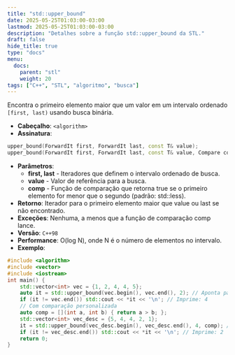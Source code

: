 ```yaml
---
title: "std::upper_bound"
date: 2025-05-25T01:03:00-03:00
lastmod: 2025-05-25T01:03:00-03:00
description: "Detalhes sobre a função std::upper_bound da STL."
draft: false
hide_title: true
type: "docs"
menu:
  docs:
    parent: "stl"
    weight: 20
tags: ["C++", "STL", "algoritmo", "busca"]
---
```


Encontra o primeiro elemento maior que um valor em um intervalo ordenado `[first, last)` usando busca binária.
- **Cabeçalho**: `<algorithm>`
- **Assinatura**:
```cpp
upper_bound(ForwardIt first, ForwardIt last, const T& value);
upper_bound(ForwardIt first, ForwardIt last, const T& value, Compare comp);
```
- **Parâmetros**:
  - **first, last** - Iteradores que definem o intervalo ordenado de busca.
  - **value** - Valor de referência para a busca.
  - **comp** - Função de comparação que retorna true se o primeiro elemento for menor que o segundo (padrão: std::less).
- **Retorno**: Iterador para o primeiro elemento maior que value ou last se não encontrado.
- **Exceções**: Nenhuma, a menos que a função de comparação comp lance.
- **Versão**: `C++98`
- **Performance**: O(log N), onde N é o número de elementos no intervalo.
- **Exemplo**:
```cpp
#include <algorithm>
#include <vector>
#include <iostream>
int main() {
    std::vector<int> vec = {1, 2, 4, 4, 5};
    auto it = std::upper_bound(vec.begin(), vec.end(), 2); // Aponta para o primeiro 4
    if (it != vec.end()) std::cout << *it << '\n'; // Imprime: 4
    // Com comparação personalizada
    auto comp = [](int a, int b) { return a > b; };
    std::vector<int> vec_desc = {5, 4, 4, 2, 1};
    it = std::upper_bound(vec_desc.begin(), vec_desc.end(), 4, comp); // Aponta para o primeiro 2
    if (it != vec_desc.end()) std::cout << *it << '\n'; // Imprime: 2
    return 0;
}
```
